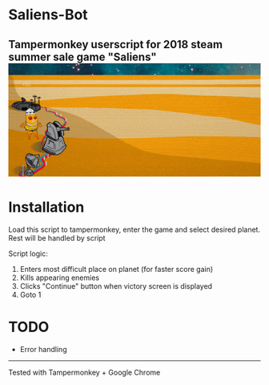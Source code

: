 # Saliens-Bot
Tampermonkey userscript for 2018 steam summer sale game "Saliens"
![Gif demo](demo.gif)
---
# Installation
Load this script to tampermonkey, enter the game and select desired planet. Rest will be handled by script

Script logic:
1) Enters most difficult place on planet (for faster score gain)
2) Kills appearing enemies
3) Clicks "Continue" button when victory screen is displayed
4) Goto 1

# TODO
- Error handling

---

Tested with Tampermonkey + Google Chrome
